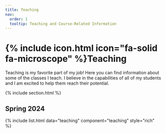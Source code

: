 ```yaml
---
title: Teaching
nav:
  order: 1
  tooltip: Teaching and Course-Related Information
---
```


# {% include icon.html icon="fa-solid fa-microscope" %}Teaching

Teaching is my favorite part of my job! Here you can find information about some of the classes I teach. I believe in the capabilities of all of my students and I am excited to help them reach their potential.

{% include section.html %}

## Spring 2024

{% include list.html data="teaching" component="teaching" style="rich" %}

